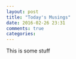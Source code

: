 ```yaml
---
layout: post
title: "Today's Musings"
date: 2016-02-26 23:31
comments: true
categories: 
---
```


This is some stuff

